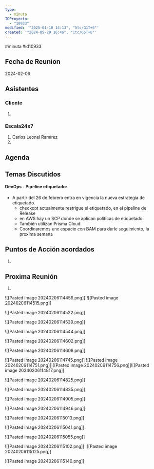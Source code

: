 ```yaml
---
type:
  - minuta
IDProyecto:
  - "10933"
modified: '"2025-01-10 14:13", "5tc/G1T+6"'
created: '"2024-05-20 16:46", "1tc/G5T+6"'
---
```

#minuta 
#id10933 

## Fecha de Reunion
2024-02-06

## Asistentes

### Cliente
1. 
### Escala24x7
1. Carlos Leonel Ramírez
2. 

## Agenda

## Temas Discutidos


#### DevOps - Pipeline etiquetado:
- A partir del 26 de febrero entra en vigencia la nueva estrategia de etiquetado.
	- checkopt actualmente restrigue el etiquetado, en el pipeline de Release
	- en AWS hay un SCP donde se aplican políticas de etiquetado.
	- También utilizan Prisma Cloud
	- Coordinaremos une espacio con BAM para darle seguimiento, la proxima semana

## Puntos de Acción acordados
1. 

## Proxima Reunión
1.  



![[Pasted image 20240206114459.png]]`![[Pasted image 20240206114515.png]]

![[Pasted image 20240206114522.png]]

![[Pasted image 20240206114539.png]]

![[Pasted image 20240206114544.png]]

![[Pasted image 20240206114602.png]]


![[Pasted image 20240206114608.png]]

![[Pasted image 20240206114745.png]]
![[Pasted image 20240206114751.png]]![[Pasted image 20240206114756.png]]![[Pasted image 20240206114817.png]]

![[Pasted image 20240206114825.png]]

![[Pasted image 20240206114835.png]]

![[Pasted image 20240206114905.png]]


![[Pasted image 20240206114946.png]]

![[Pasted image 20240206115013.png]]



![[Pasted image 20240206115041.png]]

![[Pasted image 20240206115055.png]]

![[Pasted image 20240206115102.png]]
![[Pasted image 20240206115125.png]]

![[Pasted image 20240206115140.png]]


